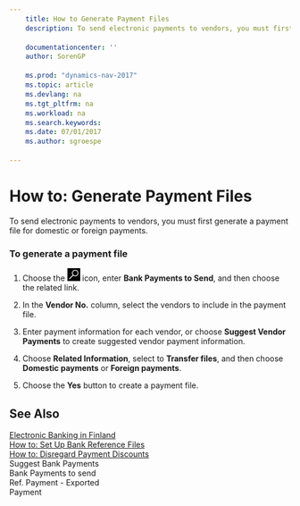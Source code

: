 ```yaml
---
    title: How to Generate Payment Files 
    description: To send electronic payments to vendors, you must first generate a payment file for domestic or foreign payments.
    
    documentationcenter: ''
    author: SorenGP

    ms.prod: "dynamics-nav-2017"
    ms.topic: article
    ms.devlang: na
    ms.tgt_pltfrm: na
    ms.workload: na
    ms.search.keywords:
    ms.date: 07/01/2017
    ms.author: sgroespe

---
```

# How to: Generate Payment Files
To send electronic payments to vendors, you must first generate a payment file for domestic or foreign payments.  
  
### To generate a payment file  
  
1.  Choose the ![Search for Page or Report](../../media/ui-search/search_small.png "Search for Page or Report icon") icon, enter **Bank Payments to Send**, and then choose the related link.  
  
2.  In the **Vendor No.** column, select the vendors to include in the payment file.  
  
3.  Enter payment information for each vendor, or choose **Suggest Vendor Payments** to create suggested vendor payment information.  
  
4.  Choose **Related Information**, select to **Transfer files**, and then choose **Domestic payments** or **Foreign payments**.  
  
5.  Choose the **Yes** button to create a payment file.  
  
## See Also  
 [Electronic Banking in Finland](electronic-banking-in-finland.md)   
 [How to: Set Up Bank Reference Files](how-to-set-up-bank-reference-files.md)   
 [How to: Disregard Payment Discounts](how-to-disregard-payment-discounts.md)   
 Suggest Bank Payments   
 Bank Payments to send   
 Ref. Payment - Exported   
 Payment